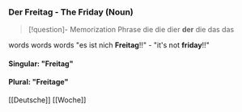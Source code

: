### Der Freitag - The Friday   (Noun)

> [!question]- Memorization Phrase
> die die dier **der** die das das

words words words
"es ist nich **Freitag**!!" - "it's not **friday**!!"

#### Singular: "Freitag"
#### Plural: "Freitage"



[[Deutsche]]
[[Woche]]